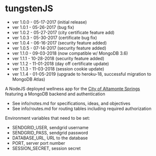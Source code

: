 # tungstenJS

- ver 1.0.0 - 05-17-2017 (initial release)
- ver 1.0.1 - 05-26-2017 (bug fix)
- ver 1.0.2 - 05-27-2017 (city certificate feature add)
- ver 1.0.3 - 05-30-2017 (certificate bug fix)
- ver 1.0.4 - 06-16-2017 (security feature added)
- ver 1.0.5 - 07-14-2017 (security feature added)
- ver 1.1.0 - 09-03-2018 (now compatible w/ MongoDB 3.6)
- ver 1.1.1 - 10-28-2018 (security feature added)
- ver 1.1.2 - 11-01-2018 (day off certificate update)
- ver 1.1.3 - 11-03-2018 (session cookie update)
- ver 1.1.4 - 01-05-2019 (upgrade to heroku-18, successful migration to MongoDB Atlas)

A NodeJS deployed wellness app for the [City of Altamonte Springs](http://www.altamonte.org)
featuring a MongoDB backend and authentication

- See info/notes.md for specifications, ideas, and objectives
- See info/routes.md for routing tables including required authorization

Environment variables that need to be set:

- SENDGRID_USER, sendgrid username
- SENDGRID_PASS, sendgrid password
- DATABASE_URL, URL to the database
- PORT, server port number
- SESSION_SECRET, session secret
